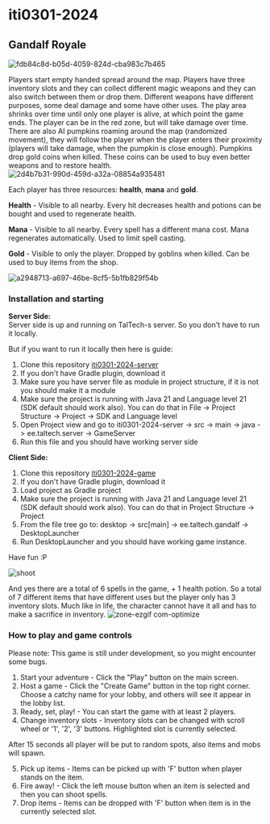 # iti0301-2024
## Gandalf Royale

![fdb84c8d-b05d-4059-824d-cba983c7b465](https://github.com/user-attachments/assets/96fe3b59-90a5-4935-86d0-9bf408a43d94)

Players start empty handed spread around the map. Players have three inventory slots and they can collect different magic weapons and they can also switch between them or drop them. Different weapons have different purposes, some deal damage and some have other uses. The play area shrinks over time until only one player is alive, at which point the game ends. The player can be in the red zone, but will take damage over time.
There are also AI pumpkins roaming around the map (randomized movement), they will follow the player when the player enters their proximity (players will take damage, when the pumpkin is close enough). Pumpkins drop gold coins when killed. These coins can be used to buy even better weapons and to restore health.
![2d4b7b31-990d-459d-a32a-08854a935481](https://github.com/user-attachments/assets/4a9cd7e4-4e68-4f9e-9a12-2efcf5e2548c)


Each player has three resources: **health**, **mana** and **gold**.

**Health** - Visible to all nearby. Every hit decreases health and potions can be bought and used to regenerate health.

**Mana** - Visible to all nearby. Every spell has a different mana cost. Mana regenerates automatically. Used to limit spell casting.

**Gold** - Visible to only the player. Dropped by goblins when killed. Can be used to buy items from the shop.

![a2948713-a697-46be-8cf5-5b1fb829f54b](https://github.com/user-attachments/assets/4dbc56b5-9190-4f43-8014-8970be2d6957)

 

### Installation and starting

**Server Side:** <br>
Server side is up and running on TalTech-s server. So you don't have to run it locally.

But if you want to run it locally then here is guide:
1. Clone this repository [iti0301-2024-server](https://gitlab.cs.taltech.ee/rkilks/iti0301-2024-server)
2. If you don't have Gradle plugin, download it
3. Make sure you have server file as module in project structure, if it is not you should make it a module
4. Make sure the project is running with Java 21 and Language level 21 (SDK default should work also). You can do that in File -> Project Structure -> Project -> SDK and Language level
5. Open Project view and go to iti0301-2024-server -> src -> main -> java -> ee.taltech.server -> GameServer
6. Run this file and you should have working server side

**Client Side:** <br>
1. Clone this repository [iti0301-2024-game](https://gitlab.cs.taltech.ee/rkilks/iti0301-2024-game)
2. If you don't have Gradle plugin, download it
3. Load project as Gradle project
4. Make sure the project is running with Java 21 and Language level 21 (SDK default should work also). You can do that in Project Structure -> Project
5. From the file tree go to: desktop -> src\[main\] -> ee.taltech.gandalf -> DesktopLauncher
6. Run DesktopLauncher and you should have working game instance.

Have fun :P

![shoot](https://github.com/user-attachments/assets/ba39be0a-dcf0-4fb9-8c89-6d1b5ce48948)

And yes there are a total of 6 spells in the game, + 1 health potion. So a total of 7 different items that have different uses but the player only has 3 inventory slots. Much like in life, the character cannot have it all and has to make a sacrifice in inventory. 
![zone-ezgif com-optimize](https://github.com/user-attachments/assets/a3a34b0c-b119-43c0-917c-d3569fb04e4f)


### How to play and game controls

Please note: This game is still under development, so you might encounter some bugs.

1. Start your adventure - Click the "Play" button on the main screen.
2. Host a game - Click the "Create Game" button in the top right corner. Choose a catchy name for your lobby, and others will see it appear in the lobby list.
3. Ready, set, play! - You can start the game with at least 2 players.
4. Change inventory slots - Inventory slots can be changed with scroll wheel or '1', '2', '3' buttons. Highlighted slot is currently selected.

After 15 seconds all player will be put to random spots, also items and mobs will spawn.

5. Pick up items - Items can be picked up with 'F' button when player stands on the item.
6. Fire away! - Click the left mouse button when an item is selected and then you can shoot spells.
7. Drop items - Items can be dropped with 'F' button when item is in the currently selected slot.
